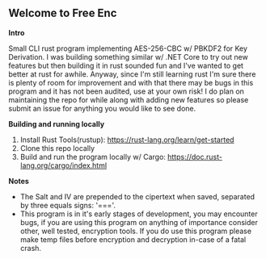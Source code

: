 ## Welcome to Free Enc

**Intro**

Small CLI rust program implementing AES-256-CBC w/ PBKDF2 for Key Derivation. I was building something similar w/ .NET Core to try out new features but then building it in rust sounded fun and I've wanted to get better at rust for awhile. Anyway, since I'm still learning rust I'm sure there is plenty of room for improvement and with that there may be bugs in this program and it has not been audited, use at your own risk! I do plan on maintaining the repo for while along with adding new features so please submit an issue for anything you would like to see done.

**Building and running locally**

1. Install Rust Tools(rustup): https://rust-lang.org/learn/get-started
2. Clone this repo locally 
3. Build and run the program locally w/ Cargo: https://doc.rust-lang.org/cargo/index.html

**Notes** 

- The Salt and IV are prepended to the cipertext when saved, separated by three equals signs: '==='. 
- This program is in it's early stages of development, you may encounter bugs, if you are using this program on anything of importance consider other, well tested, encryption tools. If you do use this program please make temp files before encryption and decryption in-case of a fatal crash.
